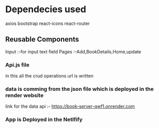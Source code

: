 # Dependecies used

axios
bootstrap
react-icons
react-router

## Reusable Components

Input :-for input text field
Pages :-Add,BookDetails,Home,update

### Api.js file
in this all the crud operations url is written 

### data is comming from the json file which is deployed in the render website
   link for the data api :- https://book-server-qwf1.onrender.com





### App is Deployed in the Netlfify 

